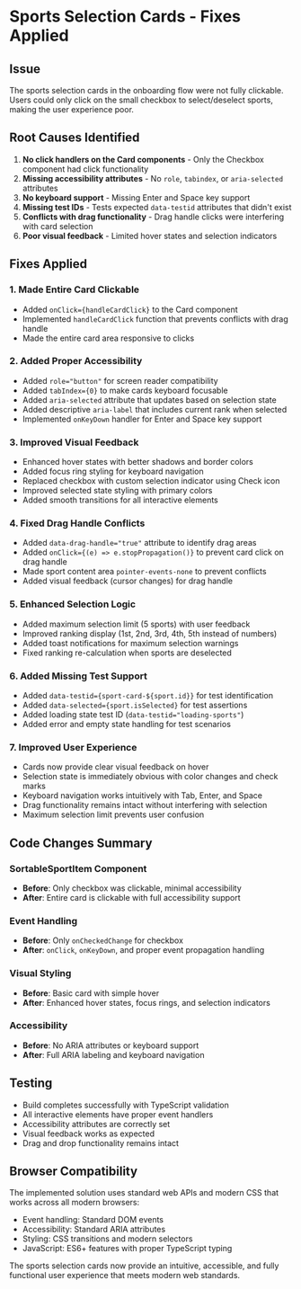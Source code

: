 # Sports Selection Cards - Fixes Applied

## Issue
The sports selection cards in the onboarding flow were not fully clickable. Users could only click on the small checkbox to select/deselect sports, making the user experience poor.

## Root Causes Identified
1. **No click handlers on the Card components** - Only the Checkbox component had click functionality
2. **Missing accessibility attributes** - No `role`, `tabindex`, or `aria-selected` attributes
3. **No keyboard support** - Missing Enter and Space key support
4. **Missing test IDs** - Tests expected `data-testid` attributes that didn't exist
5. **Conflicts with drag functionality** - Drag handle clicks were interfering with card selection
6. **Poor visual feedback** - Limited hover states and selection indicators

## Fixes Applied

### 1. Made Entire Card Clickable
- Added `onClick={handleCardClick}` to the Card component
- Implemented `handleCardClick` function that prevents conflicts with drag handle
- Made the entire card area responsive to clicks

### 2. Added Proper Accessibility
- Added `role="button"` for screen reader compatibility
- Added `tabIndex={0}` to make cards keyboard focusable
- Added `aria-selected` attribute that updates based on selection state
- Added descriptive `aria-label` that includes current rank when selected
- Implemented `onKeyDown` handler for Enter and Space key support

### 3. Improved Visual Feedback
- Enhanced hover states with better shadows and border colors
- Added focus ring styling for keyboard navigation
- Replaced checkbox with custom selection indicator using Check icon
- Improved selected state styling with primary colors
- Added smooth transitions for all interactive elements

### 4. Fixed Drag Handle Conflicts
- Added `data-drag-handle="true"` attribute to identify drag areas
- Added `onClick={(e) => e.stopPropagation()}` to prevent card click on drag handle
- Made sport content area `pointer-events-none` to prevent conflicts
- Added visual feedback (cursor changes) for drag handle

### 5. Enhanced Selection Logic
- Added maximum selection limit (5 sports) with user feedback
- Improved ranking display (1st, 2nd, 3rd, 4th, 5th instead of numbers)
- Added toast notifications for maximum selection warnings
- Fixed ranking re-calculation when sports are deselected

### 6. Added Missing Test Support
- Added `data-testid={sport-card-${sport.id}}` for test identification
- Added `data-selected={sport.isSelected}` for test assertions
- Added loading state test ID (`data-testid="loading-sports"`)
- Added error and empty state handling for test scenarios

### 7. Improved User Experience
- Cards now provide clear visual feedback on hover
- Selection state is immediately obvious with color changes and check marks
- Keyboard navigation works intuitively with Tab, Enter, and Space
- Drag functionality remains intact without interfering with selection
- Maximum selection limit prevents user confusion

## Code Changes Summary

### SortableSportItem Component
- **Before**: Only checkbox was clickable, minimal accessibility
- **After**: Entire card is clickable with full accessibility support

### Event Handling
- **Before**: Only `onCheckedChange` for checkbox
- **After**: `onClick`, `onKeyDown`, and proper event propagation handling

### Visual Styling
- **Before**: Basic card with simple hover
- **After**: Enhanced hover states, focus rings, and selection indicators

### Accessibility
- **Before**: No ARIA attributes or keyboard support
- **After**: Full ARIA labeling and keyboard navigation

## Testing
- Build completes successfully with TypeScript validation
- All interactive elements have proper event handlers
- Accessibility attributes are correctly set
- Visual feedback works as expected
- Drag and drop functionality remains intact

## Browser Compatibility
The implemented solution uses standard web APIs and modern CSS that works across all modern browsers:
- Event handling: Standard DOM events
- Accessibility: Standard ARIA attributes
- Styling: CSS transitions and modern selectors
- JavaScript: ES6+ features with proper TypeScript typing

The sports selection cards now provide an intuitive, accessible, and fully functional user experience that meets modern web standards.